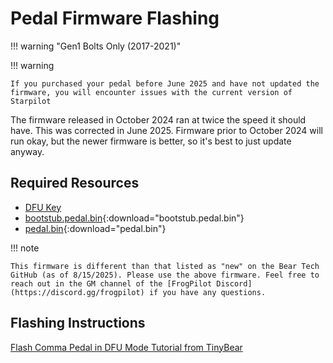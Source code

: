 # Pedal Firmware Flashing

!!! warning "Gen1 Bolts Only (2017-2021)"

!!! warning

    If you purchased your pedal before June 2025 and have not updated the firmware, you will encounter issues with the current version of Starpilot
    
The firmware released in October 2024 ran at twice the speed it should have. This was corrected in June 2025. Firmware prior to October 2024 will run okay, but the newer firmware is better, so it's best to just update anyway.

## Required Resources

* [DFU Key](https://shop.beartech.ca/products/dfu-key)
* [bootstub.pedal.bin](/assets/pedal-firmware/gen1-bolt/bootstub.pedal.bin){:download="bootstub.pedal.bin"}
* [pedal.bin](/assets/pedal-firmware/gen1-bolt/pedal.bin){:download="pedal.bin"}

!!! note

    This firmware is different than that listed as "new" on the Bear Tech GitHub (as of 8/15/2025). Please use the above firmware. Feel free to reach out in the GM channel of the [FrogPilot Discord](https://discord.gg/frogpilot) if you have any questions. 

## Flashing Instructions

[Flash Comma Pedal in DFU Mode Tutorial from TinyBear](https://www.youtube.com/watch?v=DNf0OGwXUUQ)
